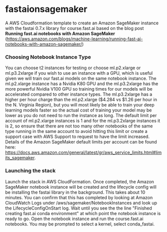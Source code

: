 # fastaionsagemaker

A AWS Cloudformation template to create an Amazon SageMaker instance with the fastai 0.7.x library for course.fast.ai based on the blog post <b>Running fast.ai notebooks with Amazon SageMaker</b> (https://aws.amazon.com/blogs/machine-learning/running-fast-ai-notebooks-with-amazon-sagemaker/)

### Choosing Notebook Instance Type

You can choose t2 instances for testing or choose ml.p2.xlarge or ml.p3.2xlarge if you wish to use an instance with a GPU, which is useful given we will train our fast.ai models on the same notebook instance. The ml.p2.xlarge instance has a Nvidia K80 GPU and the ml.p3.2xlarge has the more powerful Nvidia V100 GPU so training times for our models will be accelerated compared to other instance types. The ml.p3.2xlarge has a higher per hour charge than the ml.p2.xlarge ($4.284 vs $1.26 per hour in the N. Virginia Region), but you will most likely be able to train your deep learning models faster so the actual cost of training your model may be lower as you do not need to run the instance as long. The default limit per account of ml.p2.xlarge instances is 1 and for the ml.p3.2xlarge instances it is 2, so ensure that there are not too many other notebooks of the same type running in the same account to avoid hitting this limit or create a support case with AWS Support to request to have the limit increased. Details of the Amazon SageMaker default limits per account can be found here: https://docs.aws.amazon.com/general/latest/gr/aws_service_limits.html#limits_sagemaker.

### Launching the stack

Launch the stack in AWS CloudFormation. Once completed, the Amazon SageMaker notebook instance will be created and the lifecycle config will be installing the fastai library in the background. This takes about 10 minutes. You can confirm that this has completed by looking at Amazon CloudWatch Logs under /aws/sagemaker/NotebookInstances and look up the LifecycleConfigOnStart log. Wait until you see the the line "Finished creating fast.ai conda environment" at which point the notebook instance is ready to go. Open the notebook instance and run the course.fast.ai notebooks. You may be prompted to select a kernel, select conda_fastai.
